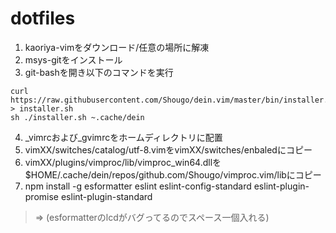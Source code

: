 # dotfiles

1. kaoriya-vimをダウンロード/任意の場所に解凍
2. msys-gitをインストール
3. git-bashを開き以下のコマンドを実行

  ```
  curl https://raw.githubusercontent.com/Shougo/dein.vim/master/bin/installer.sh > installer.sh
  sh ./installer.sh ~.cache/dein
  ```
4. _vimrcおよび_gvimrcをホームディレクトリに配置
5. vimXX/switches/catalog/utf-8.vimをvimXX/switches/enbaledにコピー
6. vimXX/plugins/vimproc/lib/vimproc_win64.dllを$HOME/.cache/dein/repos/github.com/Shougo/vimproc.vim/libにコピー
7. npm install -g esformatter eslint eslint-config-standard eslint-plugin-promise eslint-plugin-standard
> => (esformatterのlcdがバグってるのでスペース一個入れる)
